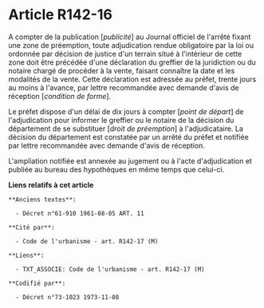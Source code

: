 # Article R142-16

A compter de la publication [*publicité*] au Journal officiel de l'arrêté fixant une zone de préemption, toute adjudication
rendue obligatoire par la loi ou ordonnée par décision de justice d'un terrain situé à l'intérieur de cette zone doit être
précédée d'une déclaration du greffier de la juridiction ou du notaire chargé de procéder à la vente, faisant connaître la
date et les modalités de la vente. Cette déclaration est adressée au préfet, trente jours au moins à l'avance, par lettre
recommandée avec demande d'avis de réception [*condition de forme*].

Le préfet dispose d'un délai de dix jours à compter [*point de départ*] de l'adjudication pour informer le greffier ou le
notaire de la décision du département de se substituer [*droit de préemption*] à l'adjudicataire. La décision du département
est constatée par un arrêté du préfet et notifiée par lettre recommandée avec demande d'avis de réception.

L'ampliation notifiée est annexée au jugement ou à l'acte d'adjudication et publiée au bureau des hypothèques en même temps
que celui-ci.

**Liens relatifs à cet article**

	**Anciens textes**:

	  - Décret n°61-910 1961-08-05 ART. 11

	**Cité par**:

	  - Code de l'urbanisme - art. R142-17 (M)

	**Liens**:

	  - TXT_ASSOCIE: Code de l'urbanisme - art. R142-17 (M)

	**Codifié par**:

	  - Décret n°73-1023 1973-11-08
